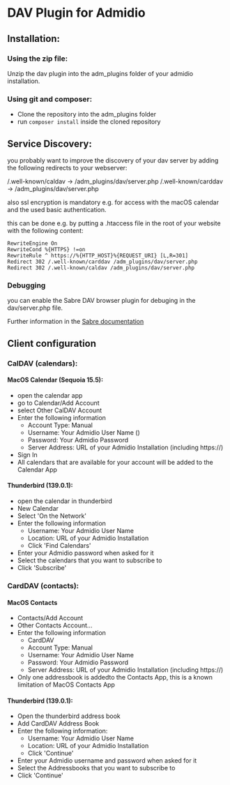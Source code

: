 # DAV Plugin for Admidio

## Installation:

### Using the zip file:

Unzip the dav plugin into the adm_plugins folder of your admidio installation.

### Using git and composer:

- Clone the repository into the adm_plugins folder
- run `composer install` inside the cloned repository

## Service Discovery:

you probably want to improve the discovery of your dav server by adding the following redirects to your webserver:

/.well-known/caldav -> /adm_plugins/dav/server.php
/.well-known/carddav -> /adm_plugins/dav/server.php

also ssl encryption is mandatory e.g. for access with the macOS calendar and the used basic authentication.

this can be done e.g. by putting a .htaccess file in the root of your website with the following content:

```
RewriteEngine On
RewriteCond %{HTTPS} !=on
RewriteRule ^ https://%{HTTP_HOST}%{REQUEST_URI} [L,R=301]
Redirect 302 /.well-known/carddav /adm_plugins/dav/server.php
Redirect 302 /.well-known/caldav /adm_plugins/dav/server.php
```

### Debugging

you can enable the Sabre DAV browser plugin for debuging in the dav/server.php file.

Further information in the [Sabre documentation](https://sabre.io/dav/)

## Client configuration

### CalDAV (calendars):

#### MacOS Calendar (Sequoia 15.5):

- open the calendar app
- go to Calendar/Add Account
- select Other CalDAV Account
- Enter the following information
  - Account Type: Manual
  - Username: Your Admidio User Name ()
  - Password: Your Admidio Password
  - Server Address: URL of your Admidio Installation (including https://)
- Sign In
- All calendars that are available for your account will be added to the Calendar App

#### Thunderbird (139.0.1):

- open the calendar in thunderbird
- New Calendar
- Select 'On the Network'
- Enter the following information
  - Username: Your Admidio User Name
  - Location: URL of your Admidio Installation
  - Click 'Find Calendars'
- Enter your Admidio password when asked for it
- Select the calendars that you want to subscribe to
- Click 'Subscribe'

### CardDAV (contacts):

#### MacOS Contacts

- Contacts/Add Account
- Other Contacts Account...
- Enter the following information
  - CardDAV
  - Account Type: Manual
  - Username: Your Admidio User Name
  - Password: Your Admidio Password
  - Server Address: URL of your Admidio Installation (including https://)
- Only one addressbook is addedto the Contacts App, this is a known limitation of MacOS Contacts App

#### Thunderbird (139.0.1):

- Open the thunderbird address book
- Add CardDAV Address Book
- Enter the following information:
  - Username: Your Admidio User Name
  - Location: URL of your Admidio Installation
  - Click 'Continue'
- Enter your Admidio username and password when asked for it
- Select the Addressbooks that you want to subscribe to
- Click 'Continue'
